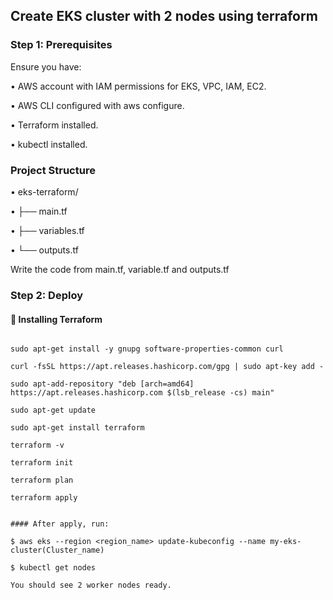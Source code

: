 ## Create EKS cluster with 2 nodes using terraform

### Step 1: Prerequisites
Ensure you have:

•	AWS account with IAM permissions for EKS, VPC, IAM, EC2.

•	AWS CLI configured with aws configure.

•	Terraform installed.

•	kubectl installed.

### Project Structure

•	eks-terraform/

•	├── main.tf

•	├── variables.tf

•	└── outputs.tf

Write the code from main.tf, variable.tf and outputs.tf

### Step 2: Deploy

#### 🔧 Installing Terraform

``` sudo apt-get update 

sudo apt-get install -y gnupg software-properties-common curl

curl -fsSL https://apt.releases.hashicorp.com/gpg | sudo apt-key add -

sudo apt-add-repository "deb [arch=amd64] https://apt.releases.hashicorp.com $(lsb_release -cs) main"

sudo apt-get update

sudo apt-get install terraform 

terraform -v 

terraform init

terraform plan

terraform apply


#### After apply, run:

$ aws eks --region <region_name> update-kubeconfig --name my-eks-cluster(Cluster_name)

$ kubectl get nodes

You should see 2 worker nodes ready.




